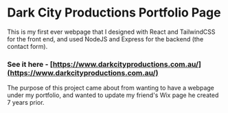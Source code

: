 # Dark City Productions Portfolio Page

This is my first ever webpage that I designed with React and TailwindCSS for the front end, and used NodeJS and Express for the backend (the contact form).

### See it here - [https://www.darkcityproductions.com.au/](https://www.darkcityproductions.com.au/)

The purpose of this project came about from wanting to have a webpage under my portfolio, and wanted to update my friend's Wix page he created 7 years prior.
